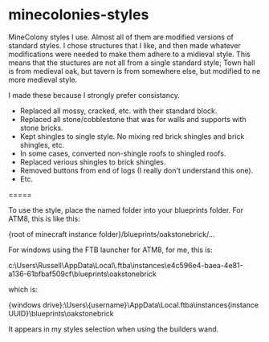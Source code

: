 # minecolonies-styles

MineColony styles I use.  Almost all of them are modified versions of standard styles.  I chose structures that I like, and then made whatever modifications were needed to make them adhere to a midieval style.  This means that the stuctures are not all from a single standard style;  Town hall is from medieval oak, but tavern is from somewhere else, but modified to ne more medieval style.

I made these because I strongly prefer consistancy.

- Replaced all mossy, cracked, etc. with their standard block.
- Replaced all stone/cobblestone that was for walls and supports with stone bricks.
- Kept shingles to single style.  No mixing red brick shingles and brick shingles, etc.
- In some cases, converted non-shingle roofs to shingled roofs.
- Replaced verious shingles to brick shingles.
- Removed buttons from end of logs (I really don't understand this one).
- Etc.

=====

To use the style, place the named folder into your blueprints folder.  For ATM8, this is like this:

{root of minecraft instance folder}/blueprints/oakstonebrick/...

For windows using the FTB launcher for ATM8, for me, this is:

c:\Users\Russell\AppData\Local\\.ftba\instances\e4c596e4-baea-4e81-a136-61bfbaf509cf\blueprints\oakstonebrick

which is:

{windows drive}:\Users\\{username}\AppData\Local\.ftba\instances\{instance UUID}\blueprints\oakstonebrick

It appears in my styles selection when using the builders wand.
